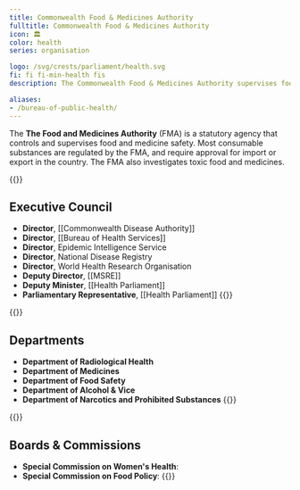 ```yaml
---
title: Commonwealth Food & Medicines Authority
fulltitle: Commonwealth Food & Medicines Authority
icon: 🏛️
color: health
series: organisation

logo: /svg/crests/parliament/health.svg
fi: fi fi-min-health fis
description: The Commonwealth Food & Medicines Authority supervises food and medicine safety in Vekllei.

aliases:
- /bureau-of-public-health/
---
```

The <span class="fi fi-min-health fis"></span> **The Food and Medicines Authority** (FMA) is a statutory agency that controls and supervises food and medicine safety. Most consumable substances are regulated by the FMA, and require approval for import or export in the country. The FMA also investigates toxic food and medicines.

{{<note panel>}}
## Executive Council

* **Director**, [[Commonwealth Disease Authority]]
* **Director**, [[Bureau of Health Services]]
* **Director**, Epidemic Intelligence Service
* **Director**, National Disease Registry
* **Director**, World Health Research Organisation
* **Deputy Director**, [[MSRE]]
* **Deputy Minister**, [[Health Parliament]]
* **Parliamentary Representative**, [[Health Parliament]]
{{</note>}}

{{<note panel>}}
## Departments
* **Department of Radiological Health**
* **Department of Medicines**
* **Department of Food Safety**
* **Department of Alcohol & Vice**
* **Department of Narcotics and Prohibited Substances**
{{</note>}}

{{<note panel>}}
## Boards & Commissions

* **Special Commission on Women's Health**:
* **Special Commission on Food Policy**:
{{</note>}}